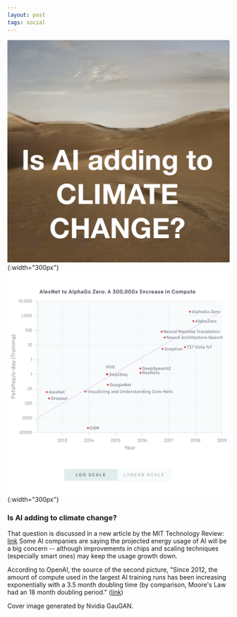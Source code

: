 ```yaml
---
layout: post
tags: social
---
```

![Is AI adding to climate change](/images/62144154-ece91100-b2b6-11e9-975d-7e2b917808cf.png){:width="300px"}
![Alexnet to AlphaGoZero: a 300,000x increase in compute](/images/62142887-b611fb80-b2b4-11e9-8c9a-852aee98a358.png){:width="300px"}

### Is AI adding to climate change?
That question is discussed in a new article by the MIT Technology Review: [link](https://www.technologyreview.com/s/614005/ai-computing-cloud-computing-microchips/)
Some AI companies are saying the projected energy usage of AI will be a big concern -- although improvements in chips and scaling techniques (especially smart ones) may keep the usage growth down.

According to OpenAI, the source of the second picture, "Since 2012, the amount of compute used in the largest AI training runs has been increasing exponentially with a 3.5 month doubling time (by comparison, Moore's Law had an 18 month doubling period." ([link](https://openai.com/blog/ai-and-compute))

Cover image generated by Nvidia GauGAN. 
